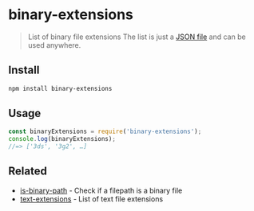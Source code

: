 # binary-extensions
> List of binary file extensions
The list is just a [JSON file](binary-extensions.json) and can be used anywhere.
## Install
```sh
npm install binary-extensions
```
## Usage
```js
const binaryExtensions = require('binary-extensions');
console.log(binaryExtensions);
//=> ['3ds', '3g2', …]
```
## Related
- [is-binary-path](https://github.com/sindresorhus/is-binary-path) - Check if a filepath is a binary file
- [text-extensions](https://github.com/sindresorhus/text-extensions) - List of text file extensions
